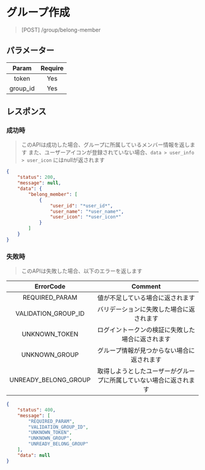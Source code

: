 # グループ作成
> [POST] /group/belong-member
## パラメーター

| Param | Require |
|:-:|:-:|
| token | Yes |
| group_id | Yes |
## レスポンス
### 成功時
> このAPIは成功した場合、グループに所属しているメンバー情報を返します
> また、ユーザーアイコンが登録されていない場合、`data > user_info > user_icon` にはnullが返されます
```JSON
{
    "status": 200,
    "message": null,
    "data": {
        "belong_member": [
            {
                "user_id": "*user_id*",
                "user_name": "*user_name*",
                "user_icon": "*user_icon*"
            }
        ]
    }
}
```
### 失敗時
> このAPIは失敗した場合、以下のエラーを返します

| ErrorCode | Comment |
|:-:|:-:|
| REQUIRED_PARAM | 値が不足している場合に返されます |
| VALIDATION_GROUP_ID | バリデーションに失敗した場合に返されます |
| UNKNOWN_TOKEN | ログイントークンの検証に失敗した場合に返されます |
| UNKNOWN_GROUP | グループ情報が見つからない場合に返されます |
| UNREADY_BELONG_GROUP | 取得しようとしたユーザーがグループに所属していない場合に返されます |
``` JSON
{
    "status": 400,
    "message": [
        "REQUIRED_PARAM",
        "VALIDATION_GROUP_ID",
        "UNKNOWN_TOKEN",
        "UNKNOWN_GROUP",
        "UNREADY_BELONG_GROUP"
    ],
    "data": null
}
```